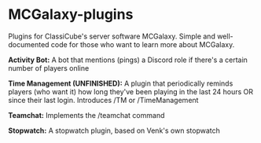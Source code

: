# MCGalaxy-plugins
Plugins for ClassiCube's server software MCGalaxy. Simple and well-documented code for those who want to learn more about MCGalaxy.

<b>Activity Bot:</b>
A bot that mentions (pings) a Discord role if there's a certain number of players online

<b>Time Management (UNFINISHED):</b>
A plugin that periodically reminds players (who want it) how long they've been playing in the last 24 hours OR since their last login. Introduces /TM or /TimeManagement

<b>Teamchat:</b>
Implements the /teamchat command

<b>Stopwatch:</b>
A stopwatch plugin, based on Venk's own stopwatch
